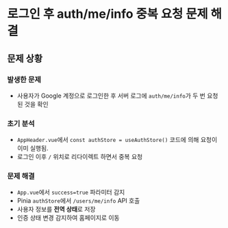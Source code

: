 # 로그인 후 auth/me/info 중복 요청 문제 해결

## 문제 상황

### 발생한 문제

-   사용자가 Google 계정으로 로그인한 후 서버 로그에 `auth/me/info`가 두 번 요청된 것을 확인

### 초기 분석

-   `AppHeader.vue`에서 `const authStore = useAuthStore()` 코드에 의해 요청이 이미 실행됨.
-   로그인 이후 `/` 위치로 리다이렉트 하면서 중복 요청

### 문제 해결

-   `App.vue`에서 `success=true` 파라미터 감지
-   Pinia `authStore`에서 `/users/me/info` API 호출
-   사용자 정보를 **전역 상태**로 저장
-   인증 상태 변경 감지하여 홈페이지로 이동
